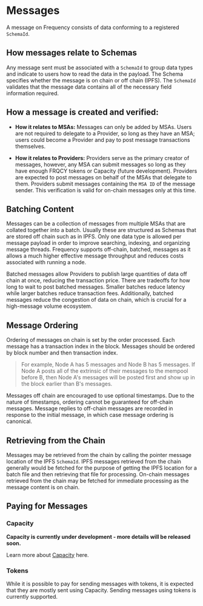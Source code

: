 # Messages

A message on Frequency consists of data conforming to a registered `SchemaId`.

## How messages relate to Schemas
Any message sent must be associated with a `SchemaId` to group data types and indicate to users how to read the data in the payload.
The Schema specifies whether the message is on chain or off chain (IPFS).
The `SchemaId` validates that the message data contains all of the necessary field information required.

## How a message is created and verified:
* **How it relates to MSAs:**
Messages can only be added by MSAs.
Users are not required to delegate to a Provider, so long as they have an MSA; users could become a Provider and pay to post message transactions themselves.

* **How it relates to Providers:**
Providers serve as the primary creator of messages, however, any MSA can submit messages so long as they have enough FRQCY tokens or Capacity (future development).
Providers are expected to post messages on behalf of the MSAs that delegate to them.
Providers submit messages containing the `MSA ID` of the message sender.
This verification is valid for on-chain messages only at this time.

## Batching Content

Messages can be a collection of messages from multiple MSAs that are collated together into a batch.
Usually these are structured as Schemas that are stored off chain such as in IPFS.
Only one data type is allowed per message payload in order to improve searching, indexing, and organizing message threads.
Frequency supports off-chain, batched, messages as it allows a much higher effective message throughput and reduces costs associated with running a node.

Batched messages allow Providers to publish large quantities of data off chain at once, reducing the transaction price.
There are tradeoffs for how long to wait to post batched messages.
Smaller batches reduce latency while larger batches reduce transaction fees.
Additionally, batched messages reduce the congestion of data on chain, which is crucial for a high-message volume ecosystem.

## Message Ordering

Ordering of messages on chain is set by the order processed.
Each message has a transaction index in the block.
Messages should be ordered by block number and then transaction index.

> For example, Node A has 5 messages and Node B has 5 messages.
> If Node A posts all of the extrinsic of their messages to the mempool before B, then Node A's messages will be posted first and show up in the block earlier than B's messages.

Messages off chain are encouraged to use optional timestamps.
Due to the nature of timestamps, ordering cannot be guaranteed for off-chain messages.
Message replies to off-chain messages are recorded in response to the initial message, in which case message ordering is canonical.

## Retrieving from the Chain
Messages may be retrieved from the chain by calling the pointer message location of the IPFS `SchemaId`.
IPFS messages retrieved from the chain generally would be fetched for the purpose of getting the IPFS location for a batch file and then retrieving that file for processing.
On-chain messages retrieved from the chain may be fetched for immediate processing as the message content is on chain.

## Paying for Messages

### Capacity
**Capacity is currently under development - more details will be released soon.**

Learn more about [Capacity](../Tokenomics/Capacity.md) here.

### Tokens

While it is possible to pay for sending messages with tokens, it is expected that they are mostly sent using Capacity.
Sending messages using tokens is currently supported.
